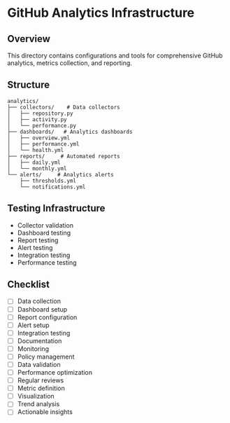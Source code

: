 # GitHub Analytics Infrastructure

## Overview
This directory contains configurations and tools for comprehensive GitHub analytics, metrics collection, and reporting.

## Structure
```
analytics/
├── collectors/    # Data collectors
│   ├── repository.py
│   ├── activity.py
│   └── performance.py
├── dashboards/   # Analytics dashboards
│   ├── overview.yml
│   ├── performance.yml
│   └── health.yml
├── reports/     # Automated reports
│   ├── daily.yml
│   └── monthly.yml
└── alerts/     # Analytics alerts
    ├── thresholds.yml
    └── notifications.yml
```

## Testing Infrastructure
- Collector validation
- Dashboard testing
- Report testing
- Alert testing
- Integration testing
- Performance testing

## Checklist
- [ ] Data collection
- [ ] Dashboard setup
- [ ] Report configuration
- [ ] Alert setup
- [ ] Integration testing
- [ ] Documentation
- [ ] Monitoring
- [ ] Policy management
- [ ] Data validation
- [ ] Performance optimization
- [ ] Regular reviews
- [ ] Metric definition
- [ ] Visualization
- [ ] Trend analysis
- [ ] Actionable insights
